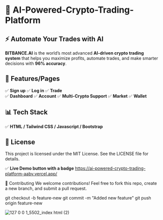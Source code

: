 # 🚀 AI-Powered-Crypto-Trading-Platform
## ⚡ Automate Your Trades with AI

**BITBANCE.AI** is the world’s most advanced **AI-driven crypto trading system** that helps you maximize profits, automate trades, and make smarter decisions with **96% accuracy**. 

## 🎯 **Features/Pages**
✅ **Sign up** 
✅ **Log in** 
✅ **Trade**  
✅ **Dashboard** 
✅ **Account** 
✅ **Multi-Crypto Support**
✅ **Market**
✅ **Wallet**

## 📊 Tech Stack
✅ **HTML / Tailwind CSS / Javascript / Bootstrap**

## 📝 License

This project is licensed under the MIT License. See the LICENSE file for details.

✅ **Live Demo button with a badge** https://ai-powered-crypto-trading-platform-aabv.vercel.app/

🌟 Contributing
We welcome contributions! Feel free to fork this repo, create a new branch, and submit a pull request.

git checkout -b feature-new
git commit -m "Added new feature"
git push origin feature-new

![127 0 0 1_5502_index html (2)](https://github.com/user-attachments/assets/3183aa93-095b-4bd2-b07c-e9706c6a6505)

